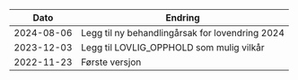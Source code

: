 | Dato       | Endring                                            |
|------------|----------------------------------------------------|
| 2024-08-06 | Legg til ny behandlingårsak for lovendring 2024    |
| 2023-12-03 | Legg til LOVLIG_OPPHOLD som mulig vilkår           |
| 2022-11-23 | Første versjon                                     |
